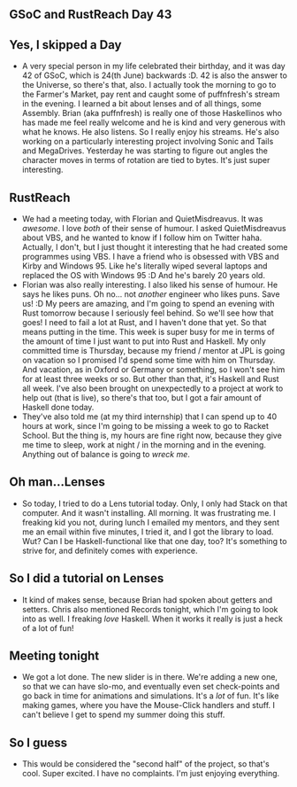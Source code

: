 ## GSoC and RustReach Day 43

## Yes, I skipped a Day
- A very special person in my life celebrated their birthday, and it was day 42 of GSoC, which is 24(th June) backwards :D.
  42 is also the answer to the Universe, so there's that, also. 
  I actually took the morning to go to the Farmer's Market, pay rent and caught some of puffnfresh's stream
  in the evening. I learned a bit about lenses and of all things, some Assembly. Brian (aka puffnfresh) is
  really one of those Haskellinos who has made me feel really welcome and he is kind and very generous with
  what he knows. He also listens. So I really enjoy his streams. He's also working on a particularly interesting
  project involving Sonic and Tails and MegaDrives. Yesterday he was starting to figure out angles the character
  moves in terms of rotation are tied to bytes. It's just super interesting.
  
## RustReach
- We had a meeting today, with Florian and QuietMisdreavus. It was *awesome*. I love *both* of their sense
  of humour. I asked QuietMisdreavus about VBS, and he wanted to know if I follow him on Twitter haha. 
  Actually, I don't, but I just thought it interesting that he had created some programmes using VBS.
  I have a friend who is obsessed with VBS and Kirby and Windows 95. Like he's literally wiped several
  laptops and replaced the OS with Windows 95 :D And he's barely 20 years old.
- Florian was also really interesting. I also liked his sense of humour. He says he likes puns. Oh no...
  not *another* engineer who likes puns. Save us! :D
My peers are amazing, and I'm going
  to spend an evening with Rust tomorrow because I seriously feel behind. So we'll see how that goes!
  I need to fail a lot at Rust, and I haven't done that yet. So that means putting in the time.
  This week is super busy for me in terms of 
  the amount of time I just want to put into Rust and Haskell. My only committed time is Thursday, because my
  friend / mentor at JPL is going on vacation so I promised I'd spend some time with him on Thursday. 
  And vacation, as in Oxford or Germany or something, so I won't see him for at least three weeks or so. 
  But other than
  that, it's Haskell and Rust all week. I've also been brought on unexpectedly to a project at work to help out (that
  is live), so there's that too, but I got a fair amount of Haskell done today.
- They've also told me (at my third internship) that I can spend up to 40 hours at work, since I'm going to be missing
  a week to go to Racket School. But the thing is, my hours are fine right now, because they give me time to sleep, 
  work at night / in the morning and in the evening. Anything out of balance is going to *wreck me*.
  
## Oh man...Lenses
- So today, I tried to do a Lens tutorial today. Only, I only had Stack on that computer. And it wasn't installing.
  All morning. It was frustrating me.
  I freaking kid you not, during lunch I emailed my mentors, and they sent me an email within five minutes, I tried
  it, and I got the library to load. Wut? Can I be Haskell-functional like that one day, too? It's something to strive
  for, and definitely comes with experience.
  
## So I did a tutorial on Lenses
- It kind of makes sense, because Brian had spoken about getters and setters. Chris also mentioned Records tonight,
  which I'm going to look into as well. I freaking *love* Haskell. When it works it really is just a heck of a lot of fun!
  
## Meeting tonight
- We got a lot done. The new slider is in there. We're adding a new one, so that we can have slo-mo, and eventually even
  set check-points and go back in time for animations and simulations. It's a *lot* of fun. It's like making games,
  where you have the Mouse-Click handlers and stuff. I can't believe I get to spend my summer doing this stuff.
  
## So I guess
- This would be considered the "second half" of the project, so that's cool. Super excited. I have no complaints.
  I'm just enjoying everything.
  
  
